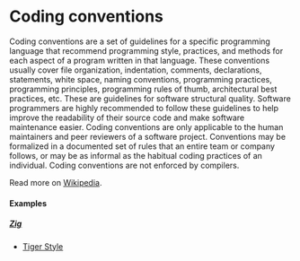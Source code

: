 # Coding conventions

Coding conventions are a set of guidelines for a specific programming language that recommend programming style, practices, and methods for each aspect of a program written in that language. These conventions usually cover file organization, indentation, comments, declarations, statements, white space, naming conventions, programming practices, programming principles, programming rules of thumb, architectural best practices, etc. These are guidelines for software structural quality. Software programmers are highly recommended to follow these guidelines to help improve the readability of their source code and make software maintenance easier. Coding conventions are only applicable to the human maintainers and peer reviewers of a software project. Conventions may be formalized in a documented set of rules that an entire team or company follows, or may be as informal as the habitual coding practices of an individual. Coding conventions are not enforced by compilers.

Read more on [Wikipedia](https://en.wikipedia.org/wiki/Coding_conventions).

#### Examples

##### [Zig](zig.md)
- [Tiger Style](https://github.com/tigerbeetledb/tigerbeetle/blob/main/docs/TIGER_STYLE.md)
